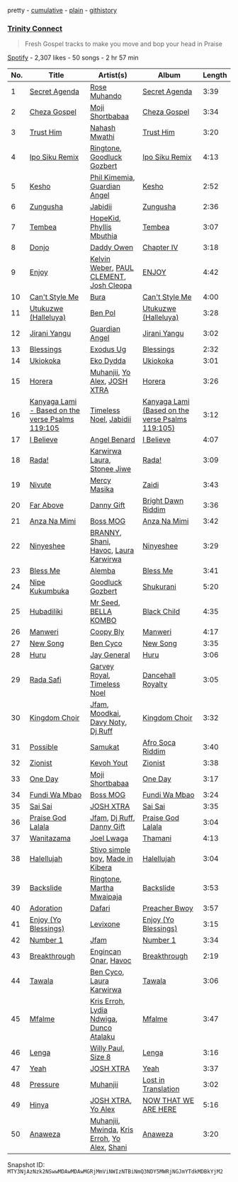 pretty - [cumulative](/playlists/cumulative/37i9dQZF1DX7efntgEZlGn.md) - [plain](/playlists/plain/37i9dQZF1DX7efntgEZlGn) - [githistory](https://github.githistory.xyz/mackorone/spotify-playlist-archive/blob/main/playlists/plain/37i9dQZF1DX7efntgEZlGn)

### [Trinity Connect ](https://open.spotify.com/playlist/37i9dQZF1DX7efntgEZlGn)

> Fresh Gospel tracks to make you move and bop your head in Praise

[Spotify](https://open.spotify.com/user/spotify) - 2,307 likes - 50 songs - 2 hr 57 min

| No. | Title | Artist(s) | Album | Length |
|---|---|---|---|---|
| 1 | [Secret Agenda](https://open.spotify.com/track/4pqiEhBDAO49UNYZkA5OD9) | [Rose Muhando](https://open.spotify.com/artist/43KbcDih4fGBiHXsdI5X87) | [Secret Agenda](https://open.spotify.com/album/6UIjHzdbqYtMSCfccGDx0j) | 3:39 |
| 2 | [Cheza Gospel](https://open.spotify.com/track/23QRgJ0c7GmQens8wuX9N3) | [Moji Shortbabaa](https://open.spotify.com/artist/75LES04hIh8qYY8Oqdp7rn) | [Cheza Gospel](https://open.spotify.com/album/2VH1TToc1g3wnCzl3cGIM7) | 3:34 |
| 3 | [Trust Him](https://open.spotify.com/track/5iT7KTkPuHJI6P3PfS5L0G) | [Nahash Mwathi](https://open.spotify.com/artist/76hAkhGlb3BipUcUL4thD1) | [Trust Him](https://open.spotify.com/album/4TF0VK6inwxETbYP3g9nMP) | 3:20 |
| 4 | [Ipo Siku Remix](https://open.spotify.com/track/0HBD0KvuD49oRoBmqMNxu9) | [Ringtone](https://open.spotify.com/artist/2O0K1UvQgheBpotSCzRPlB), [Goodluck Gozbert](https://open.spotify.com/artist/4B9O301rvLS2j8hIwzGzHA) | [Ipo Siku Remix](https://open.spotify.com/album/0fUXgCbVaU1Qysy6B6nH9C) | 4:13 |
| 5 | [Kesho](https://open.spotify.com/track/0TCgBgpoXiTiXC6dLrjzqZ) | [Phil Kimemia](https://open.spotify.com/artist/4r3O40RWed6CmE6XY51PRB), [Guardian Angel](https://open.spotify.com/artist/4GH5MurAeyms73h1WLx1FZ) | [Kesho](https://open.spotify.com/album/4sylMukFQrAHtmk9a6h3e9) | 2:52 |
| 6 | [Zungusha](https://open.spotify.com/track/2IzGYWr08ntzKVeQ1fTvue) | [Jabidii](https://open.spotify.com/artist/67NSWMQJx1JvJ6su9fACTU) | [Zungusha](https://open.spotify.com/album/09i9zQr2d7m5rxiXCgtAKp) | 2:36 |
| 7 | [Tembea](https://open.spotify.com/track/6UrjlQls3bB7lXtfsMLnb7) | [HopeKid](https://open.spotify.com/artist/3MZDn7MH1suAOBBp9VioKG), [Phyllis Mbuthia](https://open.spotify.com/artist/2Gmusr1VjYGXRYJ7uib6Ii) | [Tembea](https://open.spotify.com/album/2ydl5E3CtrBhi0dAInUiCt) | 3:07 |
| 8 | [Donjo](https://open.spotify.com/track/7s61PhYsflmINKwYsQfPpI) | [Daddy Owen](https://open.spotify.com/artist/0C0jx86ffVZNW144tEpETy) | [Chapter IV](https://open.spotify.com/album/58JBueyer8tCatNlJ1f3OM) | 3:18 |
| 9 | [Enjoy](https://open.spotify.com/track/5TaYOrcT1oTXhkbpDt7Kkg) | [Kelvin Weber](https://open.spotify.com/artist/6eebIf2iLkgsPBujMxRnwZ), [PAUL CLEMENT](https://open.spotify.com/artist/4BkrM8kWqVUH2GKIJ8hAPR), [Josh Cleopa](https://open.spotify.com/artist/57OQOZ0jKyNW8bsOTgCdT3) | [ENJOY](https://open.spotify.com/album/2rsZP3S0j81N42gu4NWRna) | 4:42 |
| 10 | [Can't Style Me](https://open.spotify.com/track/5aPAFKyR7ydaaR9B1Mdbzg) | [Bura](https://open.spotify.com/artist/368JQ3ZxIJ55JQaKaGdh8k) | [Can't Style Me](https://open.spotify.com/album/4BD9pAseOoO6vjBlSYWzqx) | 4:00 |
| 11 | [Utukuzwe \(Halleluya\)](https://open.spotify.com/track/0Mhw11b3DBBKQPWX80WPkZ) | [Ben Pol](https://open.spotify.com/artist/6rJsgXeCA9ZvRlPFgSpnw4) | [Utukuzwe \(Halleluya\)](https://open.spotify.com/album/6irsYLZiyEfgChGo1goy9U) | 3:28 |
| 12 | [Jirani Yangu](https://open.spotify.com/track/2fnXwytCokjzrd1S5EgxP1) | [Guardian Angel](https://open.spotify.com/artist/4GH5MurAeyms73h1WLx1FZ) | [Jirani Yangu](https://open.spotify.com/album/54PH3Kh5DpoE0zOJIODMke) | 3:02 |
| 13 | [Blessings](https://open.spotify.com/track/1TFlHktKw98b1v1fnp7Ivx) | [Exodus Ug](https://open.spotify.com/artist/3y5h8SoIQSra1VQX5qWQoI) | [Blessings](https://open.spotify.com/album/4lzj9zBDLZQbhZxjx3PtUr) | 2:32 |
| 14 | [Ukiokoka](https://open.spotify.com/track/1QtFu0IWKC9XM93ZeiYFyP) | [Eko Dydda](https://open.spotify.com/artist/0F0AWv6Giki7xrNkzI27hs) | [Ukiokoka](https://open.spotify.com/album/2q1iT6EVxA3V9Af9GUHgIX) | 3:01 |
| 15 | [Horera](https://open.spotify.com/track/3SZtn6Vo9q9zaLRrx02UkZ) | [Muhanjii](https://open.spotify.com/artist/4GTn2aRghVmPtv57P5Opaq), [Yo Alex](https://open.spotify.com/artist/2dyAmcFC6RZpQdECgopzAT), [JOSH XTRA](https://open.spotify.com/artist/63x9j9cCyZ9IxyR3iC3awe) | [Horera](https://open.spotify.com/album/0HKGeIN1EWRdZXvL84U9mX) | 3:26 |
| 16 | [Kanyaga Lami \- Based on the verse Psalms 119:105](https://open.spotify.com/track/4sAkd1zhj9luj4Jn00IKze) | [Timeless Noel](https://open.spotify.com/artist/5NdCpoI2mGRLFZEuR3oxKE), [Jabidii](https://open.spotify.com/artist/67NSWMQJx1JvJ6su9fACTU) | [Kanyaga Lami \(Based on the verse Psalms 119:105\)](https://open.spotify.com/album/1evUn3qTNUiY06RANg0Djr) | 3:12 |
| 17 | [I Believe](https://open.spotify.com/track/6aDDgd5crYJ0OQPdq3TUmQ) | [Angel Benard](https://open.spotify.com/artist/7lfpPXqQTNddUIYXLDVbbD) | [I Believe](https://open.spotify.com/album/3omHcm5ucQJ26WUjdoF9DA) | 4:07 |
| 18 | [Rada!](https://open.spotify.com/track/42hNeofs70B4RNLFQQylsu) | [Karwirwa Laura](https://open.spotify.com/artist/7zUicfuuQ82TkhpQp1AXvA), [Stonee Jiwe](https://open.spotify.com/artist/7fBagWqtKxfG3Zxr7H38Eb) | [Rada!](https://open.spotify.com/album/0FYVz8qoGeSnA52VosS6tu) | 3:09 |
| 19 | [Nivute](https://open.spotify.com/track/5Fpv3Rb1a9SfjmG6oGm4g1) | [Mercy Masika](https://open.spotify.com/artist/768ba0tQi1ULwowdydY05T) | [Zaidi](https://open.spotify.com/album/1XUrgCEu95MYR1z6rZfm5J) | 3:43 |
| 20 | [Far Above](https://open.spotify.com/track/4xJ6LdzyX4BBx19XuGqR6q) | [Danny Gift](https://open.spotify.com/artist/7f9xkFaeoq9PAsyzVwqXAK) | [Bright Dawn Riddim](https://open.spotify.com/album/56dKSbQijsJuvVxdQNiUkm) | 3:36 |
| 21 | [Anza Na Mimi](https://open.spotify.com/track/1IbqQnaUT7ZJdG9vZmVOlV) | [Boss MOG](https://open.spotify.com/artist/5bymobnzzgQnuh60dY84Ie) | [Anza Na Mimi](https://open.spotify.com/album/437wUYeGnL8aZcWtA7g9uL) | 3:42 |
| 22 | [Ninyeshee](https://open.spotify.com/track/7evPaguX9dGzgv8hu1kcn3) | [BRANNY](https://open.spotify.com/artist/2wBg0iI6AFCm42fUkvIZ6u), [Shani](https://open.spotify.com/artist/1ZbZCoHYPTyGtMK5W56sUp), [Havoc](https://open.spotify.com/artist/5bYp8wilbCtNvQ0naeQ4rQ), [Laura Karwirwa](https://open.spotify.com/artist/7wkxMxxw3LihaaaWQA7tYT) | [Ninyeshee](https://open.spotify.com/album/4dIgeqqMlPdyIyQBRieAJa) | 3:29 |
| 23 | [Bless Me](https://open.spotify.com/track/0pBoHMgxGSbffE3GXHTOTw) | [Alemba](https://open.spotify.com/artist/6seiRQSfruP9bJmmLAxo9k) | [Bless Me](https://open.spotify.com/album/6kFhQl2OOFDdzxXx3NIHss) | 3:41 |
| 24 | [Nipe Kukumbuka](https://open.spotify.com/track/2MY7dMPcDPmn7MZd5Y3a6R) | [Goodluck Gozbert](https://open.spotify.com/artist/4B9O301rvLS2j8hIwzGzHA) | [Shukurani](https://open.spotify.com/album/5R0ccaog0qDe7Ubztu6ChM) | 5:20 |
| 25 | [Hubadiliki](https://open.spotify.com/track/4E9ND957QouLYyU97gMFeg) | [Mr Seed](https://open.spotify.com/artist/6worshay3dx3NqPNl8PRSw), [BELLA KOMBO](https://open.spotify.com/artist/4fCg09CBWzbspIIuw8wfVk) | [Black Child](https://open.spotify.com/album/5ufvjfxwFSEJqTxRO4fmSK) | 4:35 |
| 26 | [Manweri](https://open.spotify.com/track/0Sv9WTeghj3jZZDdYmrEzQ) | [Coopy Bly](https://open.spotify.com/artist/0t6esBNJscmL7K5PIDwA6Y) | [Manweri](https://open.spotify.com/album/1dKIFmNNW3k1MSnya4E9Jb) | 4:17 |
| 27 | [New Song](https://open.spotify.com/track/6GCPnmXPqNap4pXckghuZF) | [Ben Cyco](https://open.spotify.com/artist/357UDX6McIJEWiI0ttqWug) | [New Song](https://open.spotify.com/album/4MQwDxDIAqaZ6WwJMUnEPb) | 3:35 |
| 28 | [Huru](https://open.spotify.com/track/0MKqUGeZLxjJeNlMQqMTBz) | [Jay General](https://open.spotify.com/artist/7dNS5Gtohaw7dCBdeX5oud) | [Huru](https://open.spotify.com/album/12mhhGL28768lIEYqcnQvk) | 3:06 |
| 29 | [Rada Safi](https://open.spotify.com/track/6w4RIy7cpJCY52DSfTeFdB) | [Garvey Royal](https://open.spotify.com/artist/16Kak1UGaE15pDnmAhdH2N), [Timeless Noel](https://open.spotify.com/artist/5NdCpoI2mGRLFZEuR3oxKE) | [Dancehall Royalty](https://open.spotify.com/album/2y8wX65LAWt7pZefN4lyRr) | 3:05 |
| 30 | [Kingdom Choir](https://open.spotify.com/track/1sFfVH2LOKkI0f2s6pV4dh) | [Jfam](https://open.spotify.com/artist/7IzrPz6N96D0Hu8QsnfAya), [Moodkai](https://open.spotify.com/artist/5fDrroPhERu1w9tkKVbG2d), [Davy Noty](https://open.spotify.com/artist/0Evb0Rducxsch65j5KJ1Iv), [Dj Ruff](https://open.spotify.com/artist/3dqEUMduRYEmtMa8IoOStr) | [Kingdom Choir](https://open.spotify.com/album/5lKTag6OC0bAxAqPIHOMnt) | 3:32 |
| 31 | [Possible](https://open.spotify.com/track/1xjHrr88CIn17q7gaSpV2I) | [Samukat](https://open.spotify.com/artist/2NhNt3TWmy8G557wEPTxBQ) | [Afro Soca Riddim](https://open.spotify.com/album/1S7lkoGGLrZv5j0HEPqA1J) | 3:40 |
| 32 | [Zionist](https://open.spotify.com/track/3an3GSreXVVMPpo1dvz7GX) | [Kevoh Yout](https://open.spotify.com/artist/47tpJKL7Xfm4UIWps8j4hk) | [Zionist](https://open.spotify.com/album/0rMnHPw0hqaPMOc5LLSoPr) | 3:38 |
| 33 | [One Day](https://open.spotify.com/track/0MOzUJ917rUtbNAHeNhOJx) | [Moji Shortbabaa](https://open.spotify.com/artist/75LES04hIh8qYY8Oqdp7rn) | [One Day](https://open.spotify.com/album/5CGUHm691ejFiKc3m91WoI) | 3:17 |
| 34 | [Fundi Wa Mbao](https://open.spotify.com/track/0bDMecbVcSax1k9yz1j8yi) | [Boss MOG](https://open.spotify.com/artist/5bymobnzzgQnuh60dY84Ie) | [Fundi Wa Mbao](https://open.spotify.com/album/4ZJzh5CyMF3pMI2Fz71PmK) | 3:24 |
| 35 | [Sai Sai](https://open.spotify.com/track/2F0tznyLelKeeMWZ56srtS) | [JOSH XTRA](https://open.spotify.com/artist/63x9j9cCyZ9IxyR3iC3awe) | [Sai Sai](https://open.spotify.com/album/1SYiz7Byni0BIZjkrFbssj) | 3:35 |
| 36 | [Praise God Lalala](https://open.spotify.com/track/4OIHpTzlgweG0KAtHrGAWi) | [Jfam](https://open.spotify.com/artist/7IzrPz6N96D0Hu8QsnfAya), [Dj Ruff](https://open.spotify.com/artist/3dqEUMduRYEmtMa8IoOStr), [Danny Gift](https://open.spotify.com/artist/7f9xkFaeoq9PAsyzVwqXAK) | [Praise God Lalala](https://open.spotify.com/album/3is3xI92tpOefQmnmmITrv) | 3:04 |
| 37 | [Wanitazama](https://open.spotify.com/track/33LoZtHwsnaJsCTu9TAIep) | [Joel Lwaga](https://open.spotify.com/artist/3oGozFL9044me9JLarm8BI) | [Thamani](https://open.spotify.com/album/5TdcUkGkE9Z4ZMiKJscBdF) | 4:13 |
| 38 | [Halellujah](https://open.spotify.com/track/5sEKcXRZ3vGZmIoMKa931I) | [Stivo simple boy](https://open.spotify.com/artist/6xB2biiMZCEImA2wB1qm5s), [Made in Kibera](https://open.spotify.com/artist/1az6RcKSE89nahPJFRImGB) | [Halellujah](https://open.spotify.com/album/7IaUFhIEkUBCgQ0dwsPgTo) | 3:04 |
| 39 | [Backslide](https://open.spotify.com/track/53HY4MHnRRh3hOLZQ1yE4c) | [Ringtone](https://open.spotify.com/artist/2O0K1UvQgheBpotSCzRPlB), [Martha Mwaipaja](https://open.spotify.com/artist/6sucU5GTxpXKQs1hNTrLDF) | [Backslide](https://open.spotify.com/album/57scRjZ0ZDIsTcd7jQ3n4q) | 3:53 |
| 40 | [Adoration](https://open.spotify.com/track/0quCpzMnchCoa6QoQBuCXc) | [Dafari](https://open.spotify.com/artist/30Hds5akpJ0ZpGCLz8pB6x) | [Preacher Bwoy](https://open.spotify.com/album/6oKaA1feSLrZFXRqqxhthu) | 3:57 |
| 41 | [Enjoy \(Yo Blessings\)](https://open.spotify.com/track/4y9lTRxtVT0OZgzpGRbRqT) | [Levixone](https://open.spotify.com/artist/25rO4hD9VXGMFFfK7zI5lW) | [Enjoy \(Yo Blessings\)](https://open.spotify.com/album/24SeTWvJHoEFzO7zcxKOzy) | 3:15 |
| 42 | [Number 1](https://open.spotify.com/track/6zWk1fAOi5LfbehPCYZb5j) | [Jfam](https://open.spotify.com/artist/7IzrPz6N96D0Hu8QsnfAya) | [Number 1](https://open.spotify.com/album/1cUuFH5XRoh4obzfpmeYuq) | 3:34 |
| 43 | [Breakthrough](https://open.spotify.com/track/75PIDjhtJiLKMMLzpZMMPR) | [Engincan Onar](https://open.spotify.com/artist/08WRe2gvrGn6UczJKbU9Il), [Havoc](https://open.spotify.com/artist/5bYp8wilbCtNvQ0naeQ4rQ) | [Breakthrough](https://open.spotify.com/album/4u3F02QumGxaRq7GtQ3l7Z) | 2:19 |
| 44 | [Tawala](https://open.spotify.com/track/6dvk6TqiOxnkLL3T7zkup5) | [Ben Cyco](https://open.spotify.com/artist/357UDX6McIJEWiI0ttqWug), [Laura Karwirwa](https://open.spotify.com/artist/7wkxMxxw3LihaaaWQA7tYT) | [Tawala](https://open.spotify.com/album/2SvM1aj4W4cHTwdSuTyHQs) | 3:06 |
| 45 | [Mfalme](https://open.spotify.com/track/1Mgoe4AVSoYoiDplMNk83O) | [Kris Erroh](https://open.spotify.com/artist/3KD0mT6UkGVUdNLFYwrYw2), [Lydia Ndwiga](https://open.spotify.com/artist/2rwjHvuk1Raby2BbaSe3K3), [Dunco Atalaku](https://open.spotify.com/artist/4exKG7ovOYAfVhfoMUZuhe) | [Mfalme](https://open.spotify.com/album/0hlOZli0GBXO6LSrJ914Xk) | 3:47 |
| 46 | [Lenga](https://open.spotify.com/track/3bEDq23F2zS6kG8SMhvA2C) | [Willy Paul](https://open.spotify.com/artist/3CCHaNvCKYNWWrAYo5C8TL), [Size 8](https://open.spotify.com/artist/4ZnnTnbEvzqmp1r52XTbBe) | [Lenga](https://open.spotify.com/album/5hanZO8J0Uv5LQy9c9c4am) | 3:16 |
| 47 | [Yeah](https://open.spotify.com/track/1KxhoSzSYTM1EWNFEe8iBk) | [JOSH XTRA](https://open.spotify.com/artist/63x9j9cCyZ9IxyR3iC3awe) | [Yeah](https://open.spotify.com/album/6EvSEGPSfl9vnGyXmWSbzm) | 3:37 |
| 48 | [Pressure](https://open.spotify.com/track/3avVX1w6NdckUgIBL6s6bA) | [Muhanjii](https://open.spotify.com/artist/4GTn2aRghVmPtv57P5Opaq) | [Lost in Translation](https://open.spotify.com/album/3GMOrfNSGWRFBHH9WjcmIX) | 3:02 |
| 49 | [Hinya](https://open.spotify.com/track/2vp3E0GaE2VBHY1EbVuy5p) | [JOSH XTRA](https://open.spotify.com/artist/63x9j9cCyZ9IxyR3iC3awe), [Yo Alex](https://open.spotify.com/artist/3PA8YnbJW4N0PuiPamfEJb) | [NOW THAT WE ARE HERE](https://open.spotify.com/album/1lvyxxI5vdtdLTY64WUVYP) | 5:16 |
| 50 | [Anaweza](https://open.spotify.com/track/0kjoe34OL34ON1BiilcX2e) | [Muhanjii](https://open.spotify.com/artist/4GTn2aRghVmPtv57P5Opaq), [Mwinda](https://open.spotify.com/artist/385E4qebI5ISB89FLVuP1w), [Kris Erroh](https://open.spotify.com/artist/3KD0mT6UkGVUdNLFYwrYw2), [Yo Alex](https://open.spotify.com/artist/2dyAmcFC6RZpQdECgopzAT), [Shani](https://open.spotify.com/artist/2idzGh2gJPmZCz2yMxdMGs) | [Anaweza](https://open.spotify.com/album/6ihadbtYKqtsTJMWWBY3n3) | 3:20 |

Snapshot ID: `MTY3NjAzNzk2NSwwMDAwMDAwMGRjMmViNWIzNTBiNmQ3NDY5MWRjNGJmYTdkMDBkYjM2`
